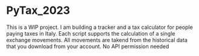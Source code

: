 # PyTax_2023

This is a WIP project. I am building a tracker and a tax calculator for people paying taxes in Italy. Each script supports the calculation of a single exchange movements.
All movements are takend from the historical data that you download from your account. No API permission needed
